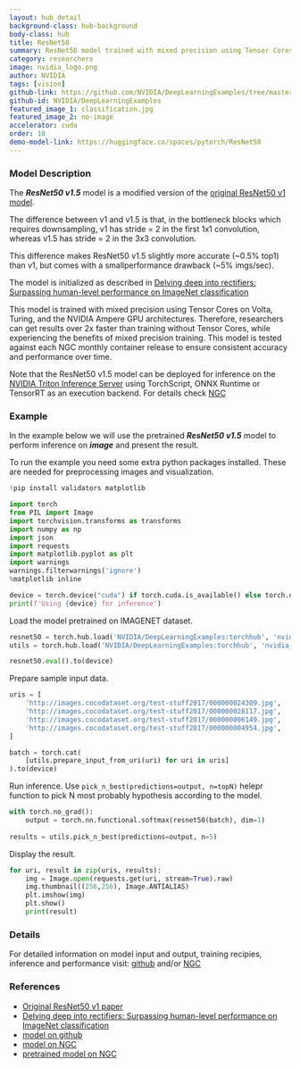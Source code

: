 ```yaml
---
layout: hub_detail
background-class: hub-background
body-class: hub
title: ResNet50
summary: ResNet50 model trained with mixed precision using Tensor Cores.
category: researchers
image: nvidia_logo.png
author: NVIDIA
tags: [vision]
github-link: https://github.com/NVIDIA/DeepLearningExamples/tree/master/PyTorch/Classification/ConvNets/resnet50v1.5
github-id: NVIDIA/DeepLearningExamples
featured_image_1: classification.jpg
featured_image_2: no-image
accelerator: cuda
order: 10
demo-model-link: https://huggingface.co/spaces/pytorch/ResNet50
---
```



### Model Description

The ***ResNet50 v1.5*** model is a modified version of the [original ResNet50 v1 model](https://arxiv.org/abs/1512.03385).

The difference between v1 and v1.5 is that, in the bottleneck blocks which requires
downsampling, v1 has stride = 2 in the first 1x1 convolution, whereas v1.5 has stride = 2 in the 3x3 convolution.

This difference makes ResNet50 v1.5 slightly more accurate (\~0.5% top1) than v1, but comes with a smallperformance drawback (\~5% imgs/sec).

The model is initialized as described in [Delving deep into rectifiers: Surpassing human-level performance on ImageNet classification](https://arxiv.org/pdf/1502.01852.pdf)

This model is trained with mixed precision using Tensor Cores on Volta, Turing, and the NVIDIA Ampere GPU architectures. Therefore, researchers can get results over 2x faster than training without Tensor Cores, while experiencing the benefits of mixed precision training. This model is tested against each NGC monthly container release to ensure consistent accuracy and performance over time.

Note that the ResNet50 v1.5 model can be deployed for inference on the [NVIDIA Triton Inference Server](https://github.com/NVIDIA/trtis-inference-server) using TorchScript, ONNX Runtime or TensorRT as an execution backend. For details check [NGC](https://ngc.nvidia.com/catalog/resources/nvidia:resnet_for_triton_from_pytorch)


### Example

In the example below we will use the pretrained ***ResNet50 v1.5*** model to perform inference on ***image*** and present the result.

To run the example you need some extra python packages installed. These are needed for preprocessing images and visualization.
```python
!pip install validators matplotlib
```

```python
import torch
from PIL import Image
import torchvision.transforms as transforms
import numpy as np
import json
import requests
import matplotlib.pyplot as plt
import warnings
warnings.filterwarnings('ignore')
%matplotlib inline

device = torch.device("cuda") if torch.cuda.is_available() else torch.device("cpu")
print(f'Using {device} for inference')
```

Load the model pretrained on IMAGENET dataset.
```python
resnet50 = torch.hub.load('NVIDIA/DeepLearningExamples:torchhub', 'nvidia_resnet50', pretrained=True)
utils = torch.hub.load('NVIDIA/DeepLearningExamples:torchhub', 'nvidia_convnets_processing_utils')

resnet50.eval().to(device)
```

Prepare sample input data.
```python
uris = [
    'http://images.cocodataset.org/test-stuff2017/000000024309.jpg',
    'http://images.cocodataset.org/test-stuff2017/000000028117.jpg',
    'http://images.cocodataset.org/test-stuff2017/000000006149.jpg',
    'http://images.cocodataset.org/test-stuff2017/000000004954.jpg',
]

batch = torch.cat(
    [utils.prepare_input_from_uri(uri) for uri in uris]
).to(device)
```

Run inference. Use `pick_n_best(predictions=output, n=topN)` helepr function to pick N most probably hypothesis according to the model.
```python
with torch.no_grad():
    output = torch.nn.functional.softmax(resnet50(batch), dim=1)
    
results = utils.pick_n_best(predictions=output, n=5)
```

Display the result.
```python
for uri, result in zip(uris, results):
    img = Image.open(requests.get(uri, stream=True).raw)
    img.thumbnail((256,256), Image.ANTIALIAS)
    plt.imshow(img)
    plt.show()
    print(result)

```

### Details
For detailed information on model input and output, training recipies, inference and performance visit:
[github](https://github.com/NVIDIA/DeepLearningExamples/tree/master/PyTorch/Classification/ConvNets/resnet50v1.5)
and/or [NGC](https://ngc.nvidia.com/catalog/resources/nvidia:resnet_50_v1_5_for_pytorch)

### References

 - [Original ResNet50 v1 paper](https://arxiv.org/abs/1512.03385)
 - [Delving deep into rectifiers: Surpassing human-level performance on ImageNet classification](https://arxiv.org/pdf/1502.01852.pdf)
 - [model on github](https://github.com/NVIDIA/DeepLearningExamples/tree/master/PyTorch/Classification/ConvNets/resnet50v1.5)
 - [model on NGC](https://ngc.nvidia.com/catalog/resources/nvidia:resnet_50_v1_5_for_pytorch)
 - [pretrained model on NGC](https://ngc.nvidia.com/catalog/models/nvidia:resnet50_pyt_amp)
 